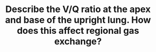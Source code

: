 ---
title: "Describe the V/Q ratio at the apex and base of the upright lung. How does this affect regional gas exchange?"
entityType: SAQ
exam: PEX
college: ANZCA
year: 2021
sitting: A
question: 08
passRate: 35.9
EC_expectedDomains:
- "This question called firstly for a description and quantification of ventilation and perfusion as it is spread across the upright lung."
- "Better answers attempted the two topics separately and then proceeded to discuss how ventilation and perfusion are matched."
- "A correctly drawn diagram often aided the discussion."
- "The second part of the question called for a discussion on how the V/Q spread affects gas exchange."
EC_extraCredit:
- "Examples of gas tensions in lung units across different parts of the lung should have been included, as well as identification on how and why O2 and CO2 are affected differently."
- "Discussion of why well oxygenated alveoli do not compensate for the poorly oxygenated gained extra credit."
EC_errorsCommon:
- "There were two very repeatable reasons why some candidates did not score a pass mark: completely failing to discuss gas exchange; devoting the answer wholly, or largely to a discussion of West’s zones of the lung."
- "West’s zones is a model to conceptualise what may be occurring in terms of the relationship between vascular and alveolar pressures in different parts of the lung. It has relevance but should not be considered the whole story or even the basis of a discussion on V/Q mismatching."
---